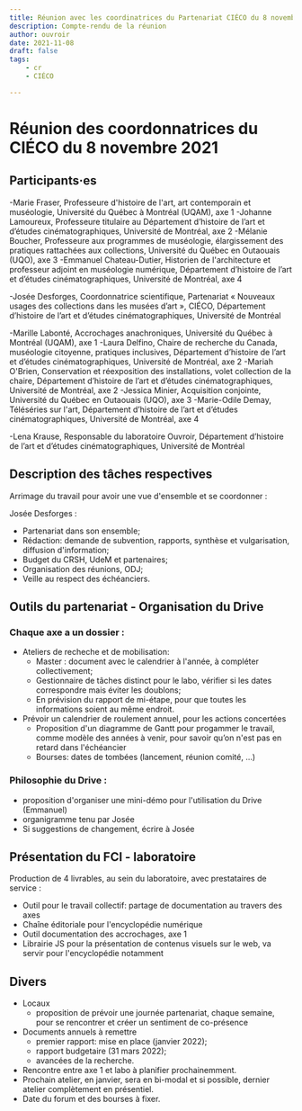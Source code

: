 ```yaml
---
title: Réunion avec les coordinatrices du Partenariat CIÉCO du 8 novembre 2021
description: Compte-rendu de la réunion
author: ouvroir
date: 2021-11-08
draft: false
tags: 
    - cr
    - CIÉCO

---
```


# Réunion des coordonnatrices du CIÉCO du 8 novembre 2021 

## Participants·es

-Marie Fraser, Professeure d'histoire de l'art, art contemporain et muséologie, Université du Québec à Montréal (UQAM), axe 1
-Johanne Lamoureux, Professeure titulaire au Département d’histoire de l’art et d’études cinématographiques, Université de Montréal, axe 2
-Mélanie Boucher, Professeure aux programmes de muséologie, élargissement des pratiques rattachées aux collections, Université du Québec en Outaouais (UQO), axe 3
-Emmanuel Chateau-Dutier, Historien de l'architecture et professeur adjoint en muséologie numérique, Département d’histoire de l’art et d’études cinématographiques, Université de Montréal, axe 4

-Josée Desforges, Coordonnatrice scientifique, Partenariat « Nouveaux usages des collections dans les musées d’art », CIÉCO, Département d’histoire de l’art et d’études cinématographiques, Université de Montréal

-Marille Labonté, Accrochages anachroniques, Université du Québec à Montréal (UQAM), axe 1
-Laura Delfino, Chaire de recherche du Canada, muséologie citoyenne, pratiques inclusives, Département d’histoire de l’art et d’études cinématographiques, Université de Montréal, axe 2
-Mariah O'Brien, Conservation et réexposition des installations, volet collection de la chaire, Département d’histoire de l’art et d’études cinématographiques, Université de Montréal, axe 2
-Jessica Minier, Acquisition conjointe,  Université du Québec en Outaouais (UQO), axe 3
-Marie-Odile Demay, Téléséries sur l'art, Département d’histoire de l’art et d’études cinématographiques, Université de Montréal, axe 4

-Lena Krause, Responsable du laboratoire Ouvroir, Département d’histoire de l’art et d’études cinématographiques, Université de Montréal


## Description des tâches respectives 
Arrimage du travail pour avoir une vue d'ensemble et se coordonner :

Josée Desforges : 
- Partenariat dans son ensemble;
- Rédaction: demande de subvention, rapports, synthèse et vulgarisation, diffusion d'information;
- Budget du CRSH, UdeM et partenaires;
- Organisation des réunions, ODJ;
- Veille au respect des échéanciers.



## Outils du partenariat - Organisation du Drive

### Chaque axe a un dossier :

- Ateliers de recheche et de mobilisation: 
    - Master : document avec le calendrier à l'année, à compléter collectivement;
    - Gestionnaire de tâches distinct pour le labo, vérifier si les dates correspondre mais éviter les doublons;
    - En prévision du rapport de mi-étape, pour que toutes les informations soient au même endroit.
- Prévoir un calendrier de roulement annuel, pour les actions concertées
    - Proposition d'un diagramme de Gantt pour progammer le travail, comme modèle des années à venir, pour savoir qu’on n'est pas en retard dans l'échéancier
    - Bourses: dates de tombées (lancement, réunion comité, ...)


### Philosophie du Drive :
- proposition d'organiser une mini-démo pour l'utilisation du Drive (Emmanuel)
- organigramme tenu par Josée
- Si suggestions de changement, écrire à Josée




## Présentation du FCI - laboratoire
Production de 4 livrables, au sein du laboratoire, avec prestataires de service :

- Outil pour le travail collectif: partage de documentation au travers des axes
- Chaîne éditoriale pour l'encyclopédie numérique 
- Outil documentation des accrochages, axe 1
- Librairie JS pour la présentation de contenus visuels sur le web, va servir pour l'encyclopédie notamment



## Divers
- Locaux
    - proposition de prévoir une journée partenariat, chaque semaine, pour se rencontrer et créer un sentiment de co-présence
- Documents annuels à remettre
    - premier rapport: mise en place (janvier 2022);
    - rapport budgetaire (31 mars 2022);
    - avancées de la recherche.
- Rencontre entre axe 1 et labo à planifier prochainemment.
- Prochain atelier, en janvier, sera en bi-modal et si possible, dernier atelier complètement en présentiel.
- Date du forum et des bourses à fixer.
